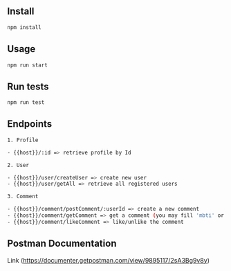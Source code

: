 


## Install

```sh
npm install
```

## Usage

```sh
npm run start
```

## Run tests

```sh
npm run test
```

## Endpoints
```sh
1. Profile

- {{host}}/:id => retrieve profile by Id

2. User

- {{host}}/user/createUser => create new user
- {{host}}/user/getAll => retrieve all registered users

3. Comment

- {{host}}/comment/postComment/:userId => create a new comment
- {{host}}/comment/getComment => get a comment (you may fill 'mbti' or 'enneagram' or 'zodiac' to filter the comment and sort with 'mostrecent' or 'mostliked' value to sort as a query parametes)
- {{host}}/comment/likeComment => like/unlike the comment
```



## Postman Documentation
Link (https://documenter.getpostman.com/view/9895117/2sA3Bg9v8y)